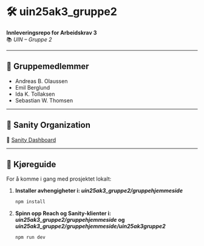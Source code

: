 # 🛠️ uin25ak3_gruppe2  
**Innleveringsrepo for Arbeidskrav 3**  
📚 *UIN – Gruppe 2*

---

## 👥 Gruppemedlemmer  
- Andreas B. Olaussen  
- Emil Berglund  
- Ida K. Tollaksen  
- Sebastian W. Thomsen  

---

## 🧠 Sanity Organization  
🔗 [Sanity Dashboard](https://www.sanity.io/organizations/oa4H42Px9/project/t7exo8z2?orgId=oa4H42Px9)

---

## 🚀 Kjøreguide

For å komme i gang med prosjektet lokalt:

1. **Installer avhengigheter i: _uin25ak3_gruppe2/gruppehjemmeside_**
   ```bash
   npm install

2. **Spinn opp Reach og Sanity-klienter i: _uin25ak3_gruppe2/gruppehjemmeside_ og _uin25ak3_gruppe2/gruppehjemmeside/uin25ak3gruppe2_**
   ```bash
   npm run dev
